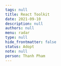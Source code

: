```yaml
---
tags: null
title: React Toolkit
date: 2021-09-10
description: null
authors: null
menu: radar
type: null
hide_frontmatter: false
status: Adopt
note: null
person: Thanh Pham
---
```


